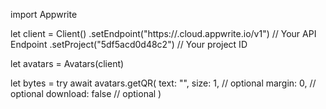 import Appwrite

let client = Client()
    .setEndpoint("https://<REGION>.cloud.appwrite.io/v1") // Your API Endpoint
    .setProject("5df5acd0d48c2") // Your project ID

let avatars = Avatars(client)

let bytes = try await avatars.getQR(
    text: "<TEXT>",
    size: 1, // optional
    margin: 0, // optional
    download: false // optional
)

